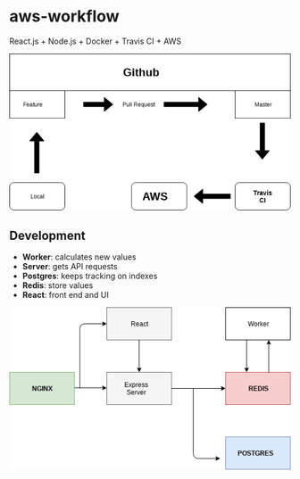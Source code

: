 # aws-workflow

React.js + Node.js + Docker + Travis CI + AWS

![Arch](./docs/img/workflow.png)

## Development

- **Worker**: calculates new values
- **Server**: gets API requests
- **Postgres**: keeps tracking on indexes
- **Redis**: store values
- **React**: front end and UI

![Dev](./docs/img/development.png)
